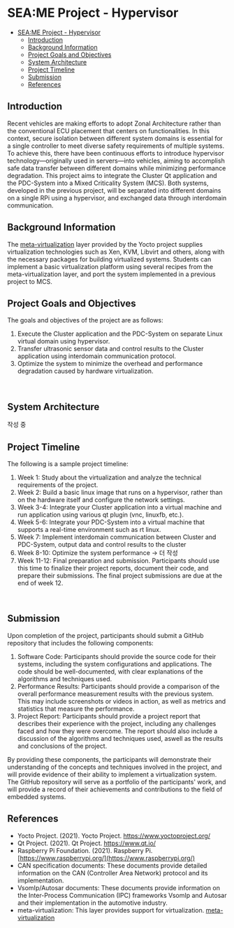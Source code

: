 # SEA:ME Project - Hypervisor

- [SEA:ME Project - Hypervisor](#-seame-project---Hypervisor)
  - [Introduction](#introduction)
  - [Background Information](#background-information)
  - [Project Goals and Objectives](#project-goals-and-objectives)
  - [System Architecture](#system-architecture)
  - [Project Timeline](#project-timeline)
  - [Submission](#submission)
  - [References](#references)

## Introduction

Recent vehicles are making efforts to adopt Zonal Architecture rather than the conventional ECU placement that centers on functionalities. In this context, secure isolation between different system domains is essential for a single controller to meet diverse safety requirements of multiple systems. To achieve this, there have been continuous efforts to introduce hypervisor technology—originally used in servers—into vehicles, aiming to accomplish safe data transfer between different domains while minimizing performance degradation.
This project aims to integrate the Cluster Qt application and the PDC-System into a Mixed Criticality System (MCS). Both systems, developed in the previous project, will be separated into different domains on a single RPi using a hypervisor, and exchanged data through interdomain communication.
</br>


## Background Information

The [meta-virtualization](https://layers.openembedded.org/layerindex/branch/master/layer/meta-virtualization/) layer provided by the Yocto project supplies virtualization technologies such as Xen, KVM, Libvirt and others, along with the necessary packages for building virtualized systems. Students can implement a basic virtualization platform using several recipes from the meta-virtualization layer, and port the system implemented in a previous project to MCS.
</br>


## Project Goals and Objectives

The goals and objectives of the project are as follows:

1. Execute the Cluster application and the PDC-System on separate Linux virtual domain using hypervisor.
2. Transfer ultrasonic sensor data and control results to the Cluster application using interdomain communication protocol.
3. Optimize the system to minimize the overhead and performance degradation caused by hardware virtualization.
</br>


## System Architecture

작성 중
</br>


## Project Timeline

 The following is a sample project timeline:
 
 1. Week 1: Study about the virtualization and analyze the technical requirements of the project.
 2. Week 2: Build a basic linux image that runs on a hypervisor, rather than on the hardware itself and configure the network settings.
 3. Week 3-4: Integrate your Cluster application into a virtual machine and run application using various qt plugin (vnc, linuxfb, etc.).
 4. Week 5-6: Integrate your PDC-System into a virtual machine that supports a real-time environment such as rt linux.
 5. Week 7: Implement interdomain communication between Cluster and PDC-System, output data and control results to the cluster
 6. Week 8-10: Optimize the system performance -> 더 작성
 7. Week 11-12: Final preparation and submission. Participants should use this time to finalize their project reports, document their code, and prepare their submissions. The final project submissions are due at the end of week 12.
</br>


## Submission

Upon completion of the project, participants should submit a GitHub repository that includes the following components:

1. Software Code: Participants should provide the source code for their systems, including the system configurations and applications. The code should be well-documented, with clear explanations of the algorithms and techniques used.
2. Performance Results: Participants should provide a comparison of the overall performance measurement results with the previous system. This may include screenshots or videos in action, as well as metrics and statistics that measure the performance.
3. Project Report: Participants should provide a project report that describes their experience with the project, including any challenges faced and how they were overcome. The report should also include a discussion of the algorithms and techniques used, aswell as the results and conclusions of the project.

By providing these components, the participants will demonstrate their understanding of the concepts and techniques involved in the project, and will provide evidence of their ability to implement a virtualization system. The GitHub repository will serve as a portfolio of the participants' work, and will provide a record of their achievements and contributions to the field of embedded systems.
</br>


## References

* Yocto Project. (2021). Yocto Project. https://www.yoctoproject.org/
* Qt Project. (2021). Qt Project. https://www.qt.io/
* Raspberry Pi Foundation. (2021). Raspberry Pi. [https://www.raspberrypi.org/](https://www.raspberrypi.org/)
* CAN specification documents: These documents provide detailed information on the CAN (Controller Area Network) protocol and its implementation.
* VsomIp/Autosar documents: These documents provide information on the Inter-Process Communication (IPC) frameworks VsomIp and Autosar and their implementation in the automotive industry.
* meta-virtualization: This layer provides support for virtualization. [meta-virtualization](https://layers.openembedded.org/layerindex/branch/master/layer/meta-virtualization/)
</br>
